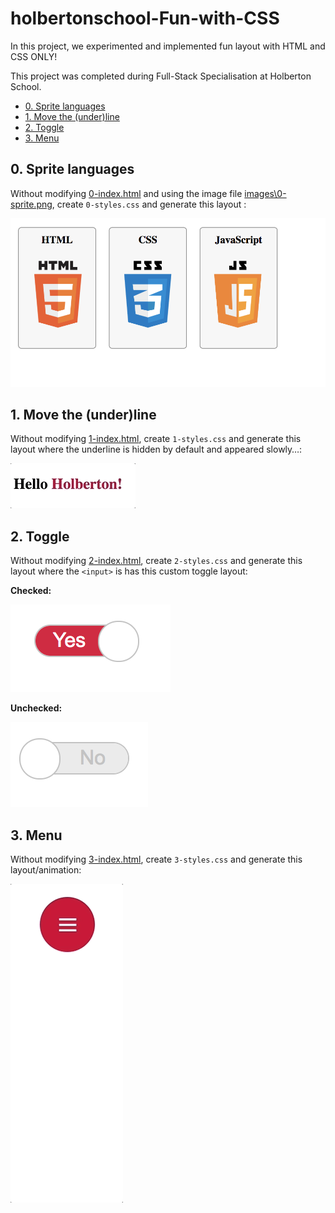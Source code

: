 # holbertonschool-Fun-with-CSS

In this project, we experimented and implemented fun layout with HTML and CSS ONLY!

This project was completed during Full-Stack Specialisation at Holberton School.

- [0. Sprite languages](#0-sprite-languages)
- [1. Move the (under)line](#1-move-the-underline)
- [2. Toggle](#2-toggle)
- [3. Menu](#3-menu)


## 0. Sprite languages 

Without modifying [0-index.html](0-index.html) and using the image file [images\0-sprite.png](images/0-sprite.png), create `0-styles.css` and generate this layout :

![Expected result for task 0](previews/0.png)

## 1. Move the (under)line 

Without modifying [1-index.html](1-index.html), create `1-styles.css` and generate this layout where the underline is hidden by default and appeared slowly…:

![Expected result for task 1](previews/1.gif)

## 2. Toggle 

Without modifying [2-index.html](2-index.html), create `2-styles.css` and generate this layout where the `<input>` is has this custom toggle layout:

**Checked:**

![Expected result when input is checked](previews/2-checked.png)

**Unchecked:**

![Expected result when input is not checked](previews/2-unchecked.png)

## 3. Menu

Without modifying [3-index.html](3-index.html), create `3-styles.css` and generate this layout/animation:

![Expected result for task 3](previews/3.gif)